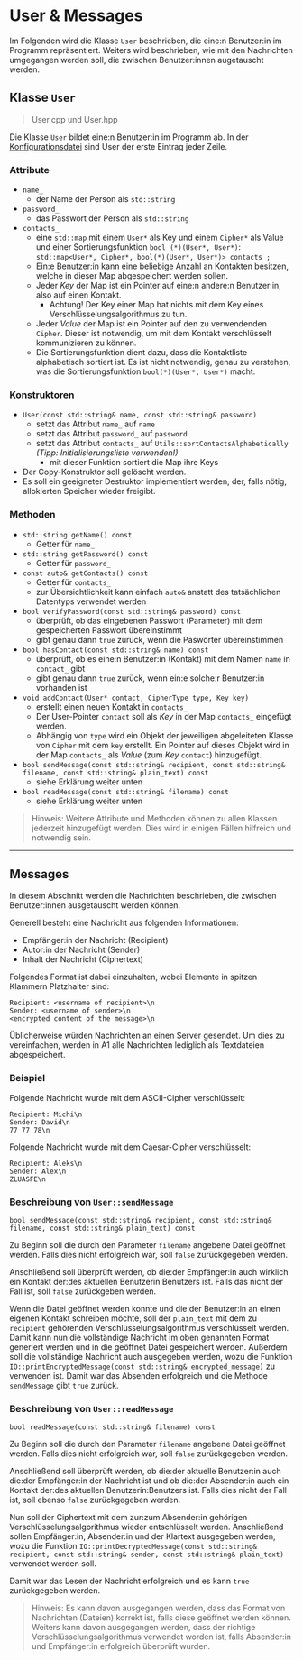 # User & Messages

Im Folgenden wird die Klasse `User` beschrieben, die eine:n Benutzer:in im Programm repräsentiert. Weiters wird beschrieben, wie mit den Nachrichten umgegangen werden soll, die zwischen Benutzer:innen augetauscht werden.



## Klasse `User`

> User.cpp und User.hpp

Die Klasse `User` bildet eine:n Benutzer:in im Programm ab. In der [Konfigurationsdatei](Config.md) sind User der erste Eintrag jeder Zeile.

### Attribute

- `name_`
  - der Name der Person als `std::string`
- `password_`
  - das Passwort der Person als `std::string`
- `contacts_`
  - eine `std::map` mit einem `User*` als Key und einem `Cipher*` als Value und einer Sortierungsfunktion `bool (*)(User*, User*)`: `std::map<User*, Cipher*, bool(*)(User*, User*)> contacts_;`
  - Ein:e Benutzer:in kann eine beliebige Anzahl an Kontakten besitzen, welche in dieser Map abgespeichert werden sollen.
  - Jeder _Key_ der Map ist ein Pointer auf eine:n andere:n Benutzer:in, also auf einen Kontakt.
    - Achtung! Der Key einer Map hat nichts mit dem Key eines Verschlüsselungsalgorithmus zu tun.
  - Jeder _Value_ der Map ist ein Pointer auf den zu verwendenden `Cipher`. Dieser ist notwendig, um mit dem Kontakt verschlüsselt kommunizieren zu können.
  - Die Sortierungsfunktion dient dazu, dass die Kontaktliste alphabetisch sortiert ist. Es ist nicht notwendig, genau zu verstehen, was die Sortierungsfunktion `bool(*)(User*, User*)` macht. 

### Konstruktoren

- `User(const std::string& name, const std::string& password)`
  - setzt das Attribut `name_` auf `name`
  - setzt das Attribut `password_` auf `password`
  - setzt das Attribut `contacts_` auf `Utils::sortContactsAlphabetically` *(Tipp: Initialisierungsliste verwenden!)*
    - mit dieser Funktion sortiert die Map ihre Keys
- Der Copy-Konstruktor soll gelöscht werden.
- Es soll ein geeigneter Destruktor implementiert werden, der, falls nötig, allokierten Speicher wieder freigibt.

### Methoden

- `std::string getName() const`
  - Getter für `name_`
- `std::string getPassword() const`
  - Getter für `password_`
- `const auto& getContacts() const`
  - Getter für `contacts_`
  - zur Übersichtlichkeit kann einfach `auto&` anstatt des tatsächlichen Datentyps verwendet werden
- `bool verifyPassword(const std::string& password) const`
  - überprüft, ob das eingebenen Passwort (Parameter) mit dem gespeicherten Passwort übereinstimmt
  - gibt genau dann `true` zurück, wenn die Paswörter übereinstimmen
- `bool hasContact(const std::string& name) const`
  - überprüft, ob es eine:n Benutzer:in (Kontakt) mit dem Namen `name` in `contact_` gibt
  - gibt genau dann `true` zurück, wenn ein:e solche:r Benutzer:in vorhanden ist
- `void addContact(User* contact, CipherType type, Key key)`
  - erstellt einen neuen Kontakt in `contacts_`
  - Der User-Pointer `contact` soll als _Key_ in der Map `contacts_` eingefügt werden.
  - Abhängig von `type` wird ein Objekt der jeweiligen abgeleiteten Klasse von `Cipher` mit dem `key` erstellt. Ein Pointer auf dieses Objekt wird in der Map `contacts_` als _Value_ (zum _Key_ `contact`) hinzugefügt.
- `bool sendMessage(const std::string& recipient, const std::string& filename, const std::string& plain_text) const`
  - siehe Erklärung weiter unten
- `bool readMessage(const std::string& filename) const`
  - siehe Erklärung weiter unten

> Hinweis: Weitere Attribute und Methoden können zu allen Klassen jederzeit hinzugefügt werden. Dies wird in einigen Fällen hilfreich und notwendig sein.

---

## Messages

In diesem Abschnitt werden die Nachrichten beschrieben, die zwischen Benutzer:innen ausgetauscht werden können.

Generell besteht eine Nachricht aus folgenden Informationen:

- Empfänger:in der Nachricht (Recipient)
- Autor:in der Nachricht (Sender)
- Inhalt der Nachricht (Ciphertext)

Folgendes Format ist dabei einzuhalten, wobei Elemente in spitzen Klammern Platzhalter sind:
```
Recipient: <username of recipient>\n
Sender: <username of sender>\n
<encrypted content of the message>\n
```

Üblicherweise würden Nachrichten an einen Server gesendet. Um dies zu vereinfachen, werden in A1 alle Nachrichten lediglich als Textdateien abgespeichert.

### Beispiel

Folgende Nachricht wurde mit dem ASCII-Cipher verschlüsselt:
```
Recipient: Michi\n
Sender: David\n
77 77 78\n
```

Folgende Nachricht wurde mit dem Caesar-Cipher verschlüsselt:
```
Recipient: Aleks\n
Sender: Alex\n
ZLUASFE\n
```

### Beschreibung von `User::sendMessage`

`bool sendMessage(const std::string& recipient, const std::string& filename, const std::string& plain_text) const`

Zu Beginn soll die durch den Parameter `filename` angebene Datei geöffnet werden. Falls dies nicht erfolgreich war, soll `false` zurückgegeben werden.

Anschließend soll überprüft werden, ob die:der Empfänger:in auch wirklich ein Kontakt der:des aktuellen Benutzerin:Benutzers ist. Falls das nicht der Fall ist, soll `false` zurückgeben werden.

Wenn die Datei geöffnet werden konnte und die:der Benutzer:in an einen eigenen Kontakt schreiben möchte, soll der `plain_text` mit dem zu `recipient` gehörenden Verschlüsselungsalgorithmus verschlüsselt werden. Damit kann nun die vollständige Nachricht im oben genannten Format generiert werden und in die geöffnet Datei gespeichert werden. Außerdem soll die vollständige Nachricht auch ausgegeben werden, wozu die Funktion `IO::printEncryptedMessage(const std::string& encrypted_message)` zu verwenden ist. Damit war das Absenden erfolgreich und die Methode `sendMessage` gibt `true` zurück.

### Beschreibung von `User::readMessage`

`bool readMessage(const std::string& filename) const`

Zu Beginn soll die durch den Parameter `filename` angebene Datei geöffnet werden. Falls dies nicht erfolgreich war, soll `false` zurückgegeben werden.

Anschließend soll überprüft werden, ob die:der aktuelle Benutzer:in auch die:der Empfänger:in der Nachricht ist und ob die:der Absender:in auch ein Kontakt der:des aktuellen Benutzerin:Benutzers ist. Falls dies nicht der Fall ist, soll ebenso `false` zurückgegeben werden.

Nun soll der Ciphertext mit dem zur:zum Absender:in gehörigen Verschlüsselungsalgorithmus wieder entschlüsselt werden. Anschließend sollen Empfänger:in, Absender:in und der Klartext ausgegeben werden, wozu die Funktion `IO::printDecryptedMessage(const std::string& recipient, const std::string& sender, const std::string& plain_text)` verwendet werden soll.

Damit war das Lesen der Nachricht erfolgreich und es kann `true` zurückgegeben werden.

> Hinweis: Es kann davon ausgegangen werden, dass das Format von Nachrichten (Dateien) korrekt ist, falls diese geöffnet werden können. Weiters kann davon ausgegangen werden, dass der richtige Verschlüsselungsalgorithmus verwendet worden ist, falls Absender:in und Empfänger:in erfolgreich überprüft wurden.
